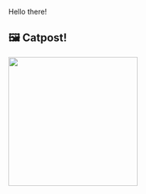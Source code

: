 Hello there!



## 🖼️ Catpost!

<sub>
    <img src="https://cdn2.thecatapi.com/images/tHbftm4i3.png" height="256">
</sub>

